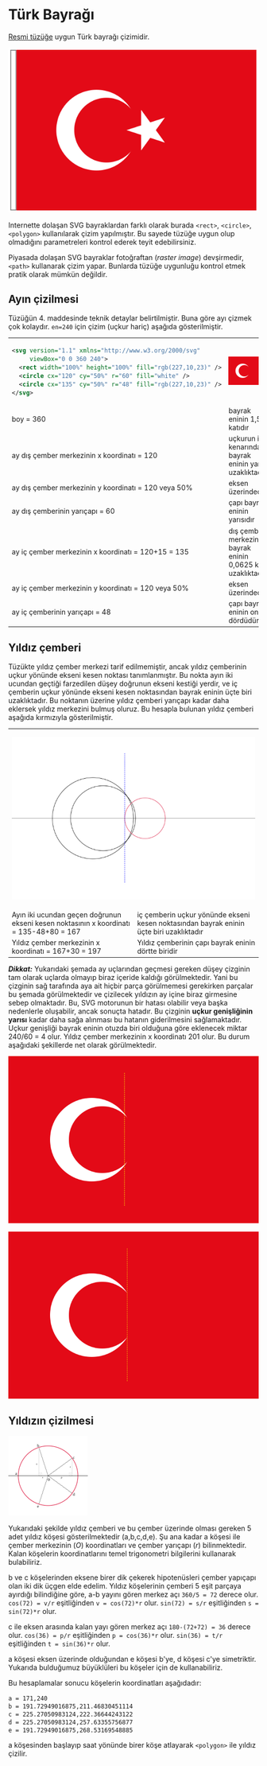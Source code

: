 # Türk Bayrağı
[Resmi tüzüğe](https://www.mevzuat.gov.tr/MevzuatMetin/2.5.859034.pdf) uygun Türk bayrağı çizimidir.

![Türk Bayrağı](./tr.svg)

Internette dolaşan SVG bayraklardan farklı olarak burada `<rect>`, `<circle>`, `<polygon>` kullanılarak çizim yapılmıştır.
Bu sayede tüzüğe uygun olup olmadığını parametreleri kontrol ederek teyit edebilirsiniz.

Piyasada dolaşan SVG bayraklar fotoğraftan (*raster image*) devşirmedir, `<path>` kullanarak çizim yapar.
Bunlarda tüzüğe uygunluğu kontrol etmek pratik olarak mümkün değildir.

## Ayın çizilmesi
Tüzüğün 4. maddesinde teknik detaylar belirtilmiştir. Buna göre ayı çizmek çok kolaydır.
`en=240` için çizim (uçkur hariç) aşağıda gösterilmiştir.

<table role="table">
<tr><td>
    
```svg
<svg version="1.1" xmlns="http://www.w3.org/2000/svg"
     viewBox="0 0 360 240">
  <rect width="100%" height="100%" fill="rgb(227,10,23)" />
  <circle cx="120" cy="50%" r="60" fill="white" />
  <circle cx="135" cy="50%" r="48" fill="rgb(227,10,23)" />
</svg>
```
</td><td>

![Ay](./ay.svg)
</td></tr>
  <tr>
    <td>boy = 360</td><td>bayrak eninin 1,5 katıdır</td>
  </tr>
  <tr>
    <td>ay dış çember merkezinin x koordinatı = 120</td><td>uçkurun iç kenarından bayrak eninin yarısı uzaklıktadır</td>
  </tr>
  <tr>
    <td>ay dış çember merkezinin y koordinatı = 120 veya 50%</td><td>eksen üzerindedir</td>
  </tr>
  <tr>
    <td>ay dış çemberinin yarıçapı = 60</td><td>çapı bayrak eninin yarısıdır</td>
  </tr>
  <tr>
    <td>ay iç çember merkezinin x koordinatı = 120+15 = 135</td><td>dış çember merkezinden bayrak eninin 0,0625 katı uzaklıktadır</td>
  </tr>
  <tr>
    <td>ay iç çember merkezinin y koordinatı = 120 veya 50%</td><td>eksen üzerindedir</td>
  </tr>
  <tr>
    <td>ay iç çemberinin yarıçapı = 48</td><td>çapı bayrak eninin onda dördüdür</td>
  </tr>
</table>

## Yıldız çemberi
Tüzükte yıldız çember merkezi tarif edilmemiştir, ancak yıldız çemberinin uçkur yönünde ekseni kesen noktası tanımlanmıştır.
Bu nokta ayın iki ucundan geçtiği farzedilen düşey doğrunun ekseni kestiği yerdir,
ve iç çemberin uçkur yönünde ekseni kesen noktasından bayrak eninin üçte biri uzaklıktadır.
Bu noktanın üzerine yıldız çemberi yarıçapı kadar daha eklersek yıldız merkezini bulmuş oluruz.
Bu hesapla bulunan yıldız çemberi aşağıda kırmızıyla gösterilmiştir.

<table role="table">
<tr><td colspan="2">

![Şema](./sema.svg)
</td></tr>
    <tr>
        <td>Ayın iki ucundan geçen doğrunun ekseni kesen noktasının x koordinatı = 135-48+80 = 167</td>
        <td>iç çemberin uçkur yönünde ekseni kesen noktasından bayrak eninin üçte biri uzaklıktadır</td>
    </tr>
    <tr>
        <td>Yıldız çember merkezinin x koordinatı = 167+30 = 197</td>
        <td>Yıldız çemberinin çapı bayrak eninin dörtte biridir</td>
    </tr>
</table>


***Dikkat:*** Yukarıdaki şemada ay uçlarından geçmesi gereken düşey çizginin tam olarak uçlarda olmayıp biraz içeride kaldığı görülmektedir.
Yani bu çizginin sağ tarafında aya ait hiçbir parça görülmemesi gerekirken parçalar bu şemada görülmektedir ve çizilecek yıldızın ay içine
biraz girmesine sebep olmaktadır. Bu, SVG motorunun bir hatası olabilir veya başka nedenlerle oluşabilir, ancak sonuçta hatadır.
Bu çizginin **uçkur genişliğinin yarısı** kadar daha sağa alınması bu hatanın giderilmesini sağlamaktadır.
Uçkur genişliği bayrak eninin otuzda biri olduğuna göre eklenecek miktar 240/60 = 4 olur. Yıldız çember merkezinin x koordinatı 201 olur.
Bu durum aşağıdaki şekillerde net olarak görülmektedir.

![Çizim1](./cizgi1.svg)
        
![Çizim2](./cizgi2.svg)

## Yıldızın çizilmesi

![Yıldız](./yildiz.svg)

Yukarıdaki şekilde yıldız çemberi ve bu çember üzerinde olması gereken 5 adet yıldız köşesi gösterilmektedir (a,b,c,d,e).
Şu ana kadar a köşesi ile çember merkezinin (*O*) koordinatları ve çember yarıçapı (*r*) bilinmektedir.
Kalan köşelerin koordinatlarını temel trigonometri bilgilerini kullanarak bulabiliriz.

b ve c köşelerinden eksene birer dik çekerek hipotenüsleri çember yapıçapı olan iki dik üçgen elde edelim.
Yıldız köşelerinin çemberi 5 eşit parçaya ayırdığı bilindiğine göre, a-b yayını gören merkez açı `360/5 = 72` derece olur.
`cos(72) = v/r` eşitliğinden `v = cos(72)*r` olur. `sin(72) = s/r` eşitliğinden `s = sin(72)*r` olur.

c ile eksen arasında kalan yayı gören merkez açı `180-(72+72) = 36` derece olur.
`cos(36) = p/r` eşitliğinden `p = cos(36)*r` olur. `sin(36) = t/r` eşitliğinden `t = sin(36)*r` olur.

a köşesi eksen üzerinde olduğundan e köşesi b'ye, d köşesi c'ye simetriktir.
Yukarıda bulduğumuz büyüklüleri bu köşeler için de kullanabiliriz.

Bu hesaplamalar sonucu köşelerin koordinatları aşağıdadır:
```
a = 171,240
b = 191.72949016875,211.46830451114
c = 225.27050983124,222.36644243122
d = 225.27050983124,257.63355756877
e = 191.72949016875,268.53169548885
```

a köşesinden başlayıp saat yönünde birer köşe atlayarak `<polygon>` ile yıldız çizilir.

